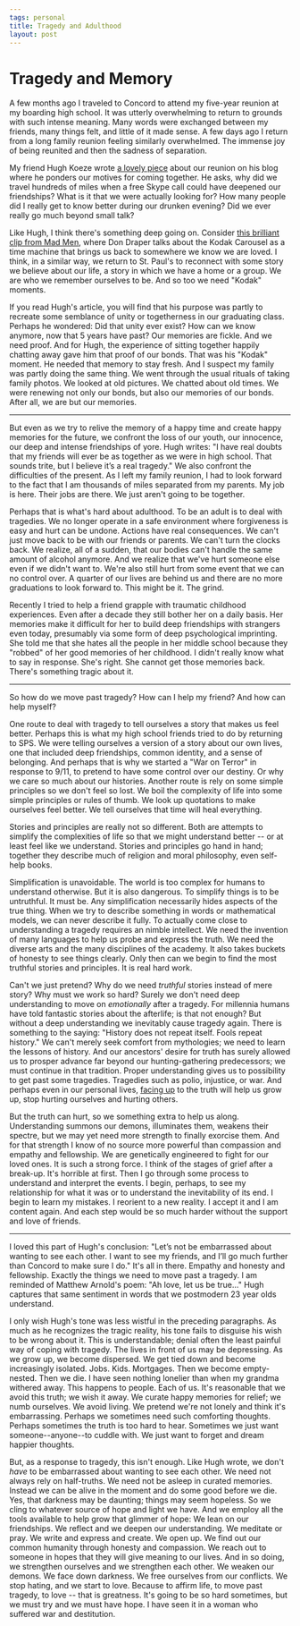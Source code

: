 ```yaml
--- 
tags: personal
title: Tragedy and Adulthood
layout: post
---
```

# Tragedy and Memory

A few months ago I traveled to Concord to attend my five-year reunion at my boarding high school. It was utterly overwhelming to return to grounds with such intense meaning. Many words were exchanged between my friends, many things felt, and little of it made sense. A few days ago I return from a long family reunion feeling similarly overwhelmed. The immense joy of being reunited and then the sadness of separation. 

My friend Hugh Koeze wrote [a lovely piece][hugh] about our reunion on his blog where he ponders our motives for coming together. He asks, why did we travel hundreds of miles when a free Skype call could have deepened our friendships? What is it that we were actually looking for? How many people did I really get to know better during our drunken evening? Did we ever really go much beyond small talk? 

Like Hugh, I think there's something deep going on. Consider [this brilliant clip from Mad Men][madmen], where Don Draper talks about the Kodak Carousel as a time machine that brings us back to somewhere we know we are loved. I think, in a similar way, we return to St. Paul's to reconnect with some story we believe about our life, a story in which we have a home or a group. We are who we remember ourselves to be. And so too we need "Kodak" moments. 

If you read Hugh's article, you will find that his purpose was partly to recreate some semblance of unity or togetherness in our graduating class. Perhaps he wondered: Did that unity ever exist? How can we know anymore, now that 5 years have past? Our memories are fickle. And we need proof. And for Hugh, the experience of sitting together happily chatting away gave him that proof of our bonds. That was his "Kodak" moment. He needed that memory to stay fresh. And I suspect my family was partly doing the same thing. We went through the usual rituals of taking family photos. We looked at old pictures. We chatted about old times. We were renewing not only our bonds, but also our memories of our bonds. After all, we are but our memories. 

[hugh]: http://hughkoeze.wordpress.com/2013/06/10/thoughts-on-my-high-school-reunion/
[madmen]: http://www.youtube.com/watch?v=suRDUFpsHus

------------------------------------

But even as we try to relive the memory of a happy time and create happy memories for the future, we confront the loss of our youth, our innocence, our deep and intense friendships of yore. Hugh writes: "I have real doubts that my friends will ever be as together as we were in high school. That sounds trite, but I believe it’s a real tragedy." We also confront the difficulties of the present. As I left my family reunion, I had to look forward to the fact that I am thousands of miles separated from my parents. My job is here. Their jobs are there. We just aren't going to be together. 

Perhaps that is what's hard about adulthood. To be an adult is to deal with tragedies. We no longer operate in a safe environment where forgiveness is easy and hurt can be undone. Actions have real consequences. We can't just move back to be with our friends or parents. We can't turn the clocks back. We realize, all of a sudden, that our bodies can't handle the same amount of alcohol anymore. And we realize that we've hurt someone else even if we didn't want to. We're also still hurt from some event that we can no control over. A quarter of our lives are behind us and there are no more graduations to look forward to. This might be it. The grind. 

Recently I tried to help a friend grapple with traumatic childhood experiences. Even after a decade they still bother her on a daily basis. Her memories make it difficult for her to build deep friendships with strangers even today, presumably via some form of deep psychological imprinting. She told me that she hates all the people in her middle school because they "robbed" of her good memories of her childhood. I didn't really know what to say in response. She's right. She cannot get those memories back. There's something tragic about it. 

--------------------------------------

So how do we move past tragedy? How can I help my friend? And how can help myself? 

One route to deal with tragedy to tell ourselves a story that makes us feel better. Perhaps this is what my high school friends tried to do by returning to SPS. We were telling ourselves a version of a story about our own lives, one that included deep friendships, common identity, and a sense of belonging. And perhaps that is why we started a "War on Terror" in response to 9/11, to pretend to have some control over our destiny. Or why we care so much about our histories. Another route is rely on some simple principles so we don't feel so lost. We boil the complexity of life into some simple principles or rules of thumb. We look up quotations to make ourselves feel better. We tell ourselves that time will heal everything. 

Stories and principles are really not so different. Both are attempts to simplify the complexities of life so that we might understand better -- or at least feel like we understand. Stories and principles go hand in hand; together they describe much of religion and moral philosophy, even self-help books. 

Simplification is unavoidable. The world is too complex for humans to understand otherwise. But it is also dangerous. To simplify things is to be untruthful. It must be. Any simplification necessarily hides aspects of the true thing. When we try to describe something in words or mathematical models, we can never describe it fully. To actually come close to understanding a tragedy requires an nimble intellect. We need the invention of many languages to help us probe and express the truth. We need the diverse arts and the many disciplines of the academy. It also takes buckets of honesty to see things clearly. Only then can we begin to find the most truthful stories and principles. It is real hard work. 

Can't we just pretend? Why do we need _truthful_ stories instead of mere story? Why must we work so hard? Surely we don't need deep understanding to move on _emotionally_ after a tragedy. For millennia humans have told fantastic stories about the afterlife; is that not enough? But without a deep understanding we inevitably cause tragedy again. There is something to the saying: "History does not repeat itself. Fools repeat history." We can't merely seek comfort from mythologies; we need to learn the lessons of history. And our ancestors' desire for truth has surely allowed us to prosper advance far beyond our hunting-gathering predecessors; we must continue in that tradition. Proper understanding gives us to possibility to get past some tragedies. Tragedies such as polio, injustice, or war. And perhaps even in our personal lives, [facing up][body] to the truth will help us grow up, stop hurting ourselves and hurting others. 

But the truth can hurt, so we something extra to help us along. Understanding summons our demons, illuminates them, weakens their spectre, but we may yet need more strength to finally exorcise them. And for that strength I know of no source more powerful than compassion and empathy and fellowship. We are genetically engineered to fight for our loved ones. It is such a strong force. I think of the stages of grief after a break-up. It's horrible at first. Then I go through some process to understand and interpret the events. I begin, perhaps, to see my relationship for what it was or to understand the inevitability of its end. I begin to learn my mistakes. I reorient to a new reality. I accept it and I am content again. And each step would be so much harder without the support and love of friends. 

[body]: http://www.washingtonpost.com/lifestyle/style/youre-not-pretty-enough-dealing-with-ugly-self-doubt/2013/08/09/4928a4c0-f932-11e2-b018-5b8251f0c56e_story.html?hpid=z1

------------------------------------

I loved this part of Hugh's conclusion: "Let’s not be embarrassed about wanting to see each other. I want to see my friends, and I’ll go much further than Concord to make sure I do." It's all in there. Empathy and honesty and fellowship. Exactly the things we need to move past a tragedy. I am reminded of Matthew Arnold's poem: "Ah love, let us be true..." Hugh captures that same sentiment in words that we postmodern 23 year olds understand. 

I only wish Hugh's tone was less wistful in the preceding paragraphs. As much as he recognizes the tragic reality, his tone fails to disguise his wish to be wrong about it. This is understandable; denial often the least painful way of coping with tragedy. The lives in front of us may be depressing. As we grow up, we become dispersed. We get tied down and become increasingly isolated. Jobs. Kids. Mortgages. Then we become empty-nested. Then we die. I have seen nothing lonelier than when my grandma withered away. This happens to people. Each of us. It's reasonable that we avoid this truth; we wish it away. We curate happy memories for relief; we numb ourselves. We avoid living. We pretend we're not lonely and think it's embarrassing. Perhaps we sometimes need such comforting thoughts. Perhaps sometimes the truth is too hard to hear. Sometimes we just want someone--anyone--to cuddle with. We just want to forget and dream happier thoughts. 

But, as a response to tragedy, this isn't enough. Like Hugh wrote, we don't _have_ to be embarrassed about wanting to see each other. We need not always rely on half-truths. We need not be asleep in curated memories. Instead we can be alive in the moment and do some good before we die. Yes, that darkness may be daunting; things may seem hopeless. So we cling to whatever source of hope and light we have. And we employ all the tools available to help grow that glimmer of hope: We lean on our friendships. We reflect and we deepen our understanding. We meditate or pray. We write and express and create. We open up. We find out our common humanity through honesty and compassion. We reach out to someone in hopes that they will give meaning to our lives. And in so doing, we strengthen ourselves and we strengthen each other. We weaken our demons. We face down darkness. We free ourselves from our conflicts. We stop hating, and we start to love. Because to affirm life, to move past tragedy, to love -- that is greatness. It's going to be so hard sometimes, but we must try and we must have hope. I have seen it in a woman who suffered war and destitution. 
